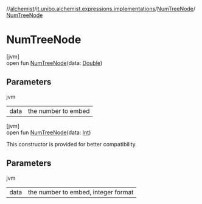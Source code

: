 //[alchemist](../../../index.md)/[it.unibo.alchemist.expressions.implementations](../index.md)/[NumTreeNode](index.md)/[NumTreeNode](-num-tree-node.md)

# NumTreeNode

[jvm]\
open fun [NumTreeNode](-num-tree-node.md)(data: [Double](https://docs.oracle.com/javase/8/docs/api/java/lang/Double.html))

## Parameters

jvm

| | |
|---|---|
| data | the number to embed |

[jvm]\
open fun [NumTreeNode](-num-tree-node.md)(data: [Int](https://kotlinlang.org/api/latest/jvm/stdlib/kotlin/-int/index.html))

This constructor is provided for better compatibility.

## Parameters

jvm

| | |
|---|---|
| data | the number to embed, integer format |

